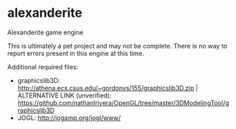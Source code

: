 # alexanderite
Alexanderite game engine

This is ultimately a pet project and may not be complete. There is no way to report errors present in this engine at this time.

Additional required files:

* graphicslib3D: http://athena.ecs.csus.edu/~gordonvs/155/graphicslib3D.zip |
             ALTERNATIVE LINK (unverified): https://github.com/nathanlrivera/OpenGL/tree/master/3DModelingTool/graphicslib3D
* JOGL: http://jogamp.org/jogl/www/

